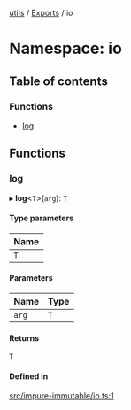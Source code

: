 [utils](../README.md) / [Exports](../modules.md) / io

# Namespace: io

## Table of contents

### Functions

- [log](io.md#log)

## Functions

### log

▸ **log**<`T`\>(`arg`): `T`

#### Type parameters

| Name |
| :------ |
| `T` |

#### Parameters

| Name | Type |
| :------ | :------ |
| `arg` | `T` |

#### Returns

`T`

#### Defined in

[src/impure-immutable/io.ts:1](https://github.com/alpinisme/utils/blob/ce14fad/src/impure-immutable/io.ts#L1)
